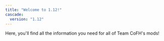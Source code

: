 ```yaml
---
title: "Welcome to 1.12!"
cascade:
  version: "1.12"
---
```


Here, you'll find all the information you need for all of Team CoFH's mods!
